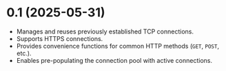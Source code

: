 # 0.1 (2025-05-31)

*   Manages and reuses previously established TCP connections.
*   Supports HTTPS connections.
*   Provides convenience functions for common HTTP methods (`GET`, `POST`,
    etc.).
*   Enables pre-populating the connection pool with active connections.
